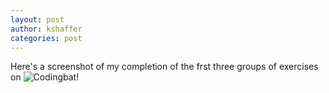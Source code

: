 ```yaml
---
layout: post
author: kshaffer
categories: post
---
```

Here's a screenshot of my completion of the frst three groups of exercises on ![Codingbat](http://i.imgur.com/NVDUXMG.png)!

